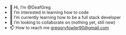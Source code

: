 - 👋 Hi, I’m @DeafGreg
- 👀 I’m interested in learning how to code
- 🌱 I’m currently learning how to be a full stack developer
- 💞️ I’m looking to collaborate on (nothing yet, still new)
- 📫 How to reach me gregoryfowler90@gmail.com

<!---
DeafGreg/DeafGreg is a ✨ special ✨ repository because its `README.md` (this file) appears on your GitHub profile.
You can click the Preview link to take a look at your changes.
--->

